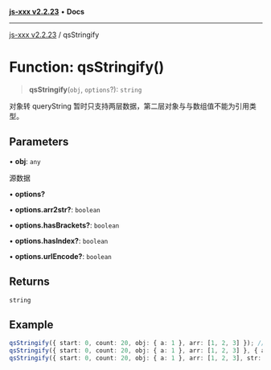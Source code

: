 [**js-xxx v2.2.23**](../README.md) • **Docs**

***

[js-xxx v2.2.23](../README.md) / qsStringify

# Function: qsStringify()

> **qsStringify**(`obj`, `options`?): `string`

对象转 queryString 暂时只支持两层数据，第二层对象与与数组值不能为引用类型。

## Parameters

• **obj**: `any`

源数据

• **options?**

• **options.arr2str?**: `boolean`

• **options.hasBrackets?**: `boolean`

• **options.hasIndex?**: `boolean`

• **options.urlEncode?**: `boolean`

## Returns

`string`

## Example

```ts
qsStringify({ start: 0, count: 20, obj: { a: 1 }, arr: [1, 2, 3] }); /// 'start=0&count=20&obj[a]=1&arr[]=1&arr[]=2&arr[]=3'
qsStringify({ start: 0, count: 20, obj: { a: 1 }, arr: [1, 2, 3] }, { arr2str: true }); /// 'start=0&count=20&obj[a]=1&arr=1,2,3'
qsStringify({ start: 0, count: 20, obj: { a: 1 }, arr: [1, 2, 3], str: '1' }, { hasIndex: true }); /// 'start=0&count=20&obj[a]=1&arr[0]=1&arr[1]=2&arr[2]=3&str=1'
```
